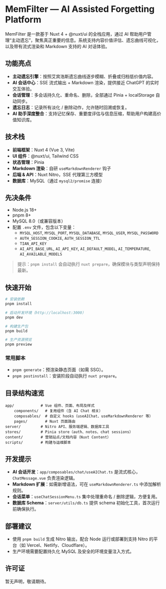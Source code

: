 # MemFilter — AI Assisted Forgetting Platform

MemFilter 是一款基于 Nuxt 4 + @nuxt/ui 的全栈应用，通过 AI 帮助用户管理“主动遗忘”，聚焦真正重要的信息。系统支持内容价值评估、遗忘曲线可视化，以及带有流式渲染和 Markdown 支持的 AI 对话体验。

## 功能亮点

- **主动遗忘引擎**：按照艾宾浩斯遗忘曲线逐步模糊、折叠或归档低价值内容。
- **AI 会话中心**：SSE 流式输出 + Markdown 渲染，提供接近 ChatGPT 的实时交互体验。
- **会话管理**：多会话持久化、重命名、删除，全部通过 Pinia + localStorage 自动同步。
- **遗忘日志**：记录所有淡化 / 删除动作，允许随时回溯或恢复。
- **AI 助手深度整合**：支持记忆保存、重要度评估与信息压缩，帮助用户构建高价值知识库。

## 技术栈

- **前端框架**：Nuxt 4 (Vue 3, Vite)
- **UI 组件**：@nuxt/ui, Tailwind CSS
- **状态管理**：Pinia
- **Markdown 渲染**：自研 `useMarkdownRenderer` 钩子
- **后端 & API**：Nuxt Nitro，SSE 代理第三方模型
- **数据库**：MySQL（通过 `mysql2/promise` 连接）

## 先决条件

- Node.js 18+
- pnpm 8+
- MySQL 8.0（或兼容版本）
- 配置 `.env` 文件，包含以下变量：
	- `MYSQL_HOST`, `MYSQL_PORT`, `MYSQL_DATABASE`, `MYSQL_USER`, `MYSQL_PASSWORD`
	- `AUTH_SESSION_COOKIE`, `AUTH_SESSION_TTL`
	- `TIAN_API_KEY`
	- `AI_API_BASE_URL`, `AI_API_KEY`, `AI_DEFAULT_MODEL`, `AI_TEMPERATURE`, `AI_AVAILABLE_MODELS`

> 提示：`pnpm install` 会自动执行 `nuxt prepare`，确保模块与类型声明保持最新。

## 快速开始

```bash
# 安装依赖
pnpm install

# 启动开发环境（http://localhost:3000）
pnpm dev

# 构建生产包
pnpm build

# 生产资源预览
pnpm preview
```

### 常用脚本

- `pnpm generate`：预渲染静态页面（如需 SSG）。
- `pnpm postinstall`：安装阶段自动执行 `nuxt prepare`。

## 目录结构速览

```
app/            # Vue 组件、页面、布局及样式
	components/   # 复用组件（含 AI Chat 相关）
	composables/  # 自定义 hooks（useAIChat、useMarkdownRenderer 等）
	pages/        # Nuxt 页面路由
server/         # Nitro API、服务端逻辑、数据库工具
stores/         # Pinia store（auth、notes、chat sessions）
content/        # 营销站点/文档内容（Nuxt Content）
scripts/        # 构建与运维脚本
```

## 开发提示

- **AI 会话开发**：`app/composables/chat/useAIChat.ts` 是流式核心，`ChatMessage.vue` 负责渲染逻辑。
- **Markdown 扩展**：如需新增语法，可在 `useMarkdownRenderer.ts` 中添加解析规则。
- **会话菜单**：`useChatSessionMenu.ts` 集中处理重命名 / 删除逻辑，方便复用。
- **数据库 Schema**：`server/utils/db.ts` 提供 schema 初始化工具，首次运行前确保执行。

## 部署建议

- 使用 `pnpm build` 生成 Nitro 输出，配合 Node 运行或部署到支持 Nitro 的平台（如 Vercel、Netlify、Cloudflare）。
- 生产环境需要配置持久化 MySQL 及安全的环境变量注入方式。

## 许可证

暂无声明，敬请期待。
